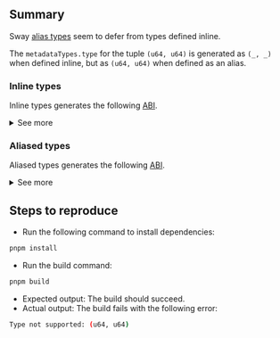 ## Summary

Sway [alias types](https://docs.fuel.network/docs/sway/advanced/advanced_types/) seem to defer from types defined inline.

The `metadataTypes.type` for the tuple `(u64, u64)` is generated as `(_, _)` when defined inline, but as `(u64, u64)` when defined as an alias.

### Inline types

Inline types generates the following [ABI](./sway/contract-tuple/out/release/contract-tuple-abi.json).

<details>
  <summary>See more</summary>

```sw
abi ContractTuple {
  fn tuple(arg1: (u64, u64));
}
```

```json
{
  "concreteTypes": [
    {
      "type": "()",
      "concreteTypeId": "2e38e77b22c314a449e91fafed92a43826ac6aa403ae6a8acb6cf58239fbaf5d"
    },
    {
      "type": "(u64, u64)",
      "concreteTypeId": "41bd1a98f0a59642d8f824c805b798a5f268d1f7d05808eb05c4189c493f1be0",
      "metadataTypeId": 0
    }
  ],
  "metadataTypes": [
    {
      "type": "(_, _)",
      "metadataTypeId": 0,
      "components": [
        {
          "name": "__tuple_element",
          "typeId": 1
        },
        {
          "name": "__tuple_element",
          "typeId": 1
        }
      ]
    },
    {
      "type": "u64",
      "metadataTypeId": 1
    }
  ],
}
```

</details>

### Aliased types

Aliased types generates the following [ABI](./sway/contract-tuple-alias/out/release/contract-tuple-alias-abi.json).

<details>
  <summary>See more</summary>

```sw
type AliasedTuple = (u64, u64);

abi ContractTupleAlias {
    fn tuple(arg1: AliasedTuple);
}
```

```json
{
  "concreteTypes": [
    {
      "type": "()",
      "concreteTypeId": "2e38e77b22c314a449e91fafed92a43826ac6aa403ae6a8acb6cf58239fbaf5d"
    },
    {
      "type": "(u64, u64)",
      "concreteTypeId": "41bd1a98f0a59642d8f824c805b798a5f268d1f7d05808eb05c4189c493f1be0",
      "metadataTypeId": 0
    }
  ],
  "metadataTypes": [
    {
      "type": "(u64, u64)",
      "metadataTypeId": 0,
      "components": [
        {
          "name": "__tuple_element",
          "typeId": 1
        },
        {
          "name": "__tuple_element",
          "typeId": 1
        }
      ]
    },
    {
      "type": "u64",
      "metadataTypeId": 1
    }
  ],
}
```

</details>


## Steps to reproduce

- Run the following command to install dependencies:

```bash
pnpm install
```

- Run the build command:

```bash
pnpm build
```

- Expected output: The build should succeed.
- Actual output: The build fails with the following error:

```bash
Type not supported: (u64, u64)
```